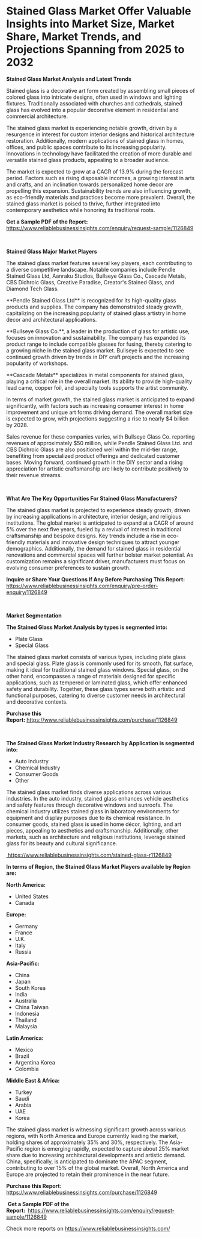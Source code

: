 <p><h1>Stained Glass Market Offer Valuable Insights into Market Size, Market Share, Market Trends, and Projections Spanning from 2025 to 2032</h1></p><p><strong>Stained Glass Market Analysis and Latest Trends</strong></p>
<p><p>Stained glass is a decorative art form created by assembling small pieces of colored glass into intricate designs, often used in windows and lighting fixtures. Traditionally associated with churches and cathedrals, stained glass has evolved into a popular decorative element in residential and commercial architecture.</p><p>The stained glass market is experiencing notable growth, driven by a resurgence in interest for custom interior designs and historical architecture restoration. Additionally, modern applications of stained glass in homes, offices, and public spaces contribute to its increasing popularity. Innovations in technology have facilitated the creation of more durable and versatile stained glass products, appealing to a broader audience.</p><p>The market is expected to grow at a CAGR of 13.9% during the forecast period. Factors such as rising disposable incomes, a growing interest in arts and crafts, and an inclination towards personalized home decor are propelling this expansion. Sustainability trends are also influencing growth, as eco-friendly materials and practices become more prevalent. Overall, the stained glass market is poised to thrive, further integrated into contemporary aesthetics while honoring its traditional roots.</p></p>
<p><strong>Get a Sample PDF of the Report:&nbsp;</strong> <a href="https://www.reliablebusinessinsights.com/enquiry/request-sample/1126849?utm_campaign=3177&utm_medium=2&utm_source=Github&utm_content=ia&utm_term=01042025&utm_id=stained-glass">https://www.reliablebusinessinsights.com/enquiry/request-sample/1126849</a></p>
<p>&nbsp;</p>
<p><strong>Stained Glass Major Market Players</strong></p>
<p><p>The stained glass market features several key players, each contributing to a diverse competitive landscape. Notable companies include Pendle Stained Glass Ltd, Aanraku Studios, Bullseye Glass Co., Cascade Metals, CBS Dichroic Glass, Creative Paradise, Creator's Stained Glass, and Diamond Tech Glass.</p><p>**Pendle Stained Glass Ltd** is recognized for its high-quality glass products and supplies. The company has demonstrated steady growth, capitalizing on the increasing popularity of stained glass artistry in home decor and architectural applications. </p><p>**Bullseye Glass Co.**, a leader in the production of glass for artistic use, focuses on innovation and sustainability. The company has expanded its product range to include compatible glasses for fusing, thereby catering to a growing niche in the stained glass market. Bullseye is expected to see continued growth driven by trends in DIY craft projects and the increasing popularity of workshops.</p><p>**Cascade Metals** specializes in metal components for stained glass, playing a critical role in the overall market. Its ability to provide high-quality lead came, copper foil, and specialty tools supports the artist community.</p><p>In terms of market growth, the stained glass market is anticipated to expand significantly, with factors such as increasing consumer interest in home improvement and unique art forms driving demand. The overall market size is expected to grow, with projections suggesting a rise to nearly $4 billion by 2028.</p><p>Sales revenue for these companies varies, with Bullseye Glass Co. reporting revenues of approximately $50 million, while Pendle Stained Glass Ltd. and CBS Dichroic Glass are also positioned well within the mid-tier range, benefiting from specialized product offerings and dedicated customer bases. Moving forward, continued growth in the DIY sector and a rising appreciation for artistic craftsmanship are likely to contribute positively to their revenue streams.</p></p>
<p>&nbsp;</p>
<p><strong>What Are The Key Opportunities For Stained Glass Manufacturers?</strong></p>
<p><p>The stained glass market is projected to experience steady growth, driven by increasing applications in architecture, interior design, and religious institutions. The global market is anticipated to expand at a CAGR of around 5% over the next five years, fueled by a revival of interest in traditional craftsmanship and bespoke designs. Key trends include a rise in eco-friendly materials and innovative design techniques to attract younger demographics. Additionally, the demand for stained glass in residential renovations and commercial spaces will further bolster market potential. As customization remains a significant driver, manufacturers must focus on evolving consumer preferences to sustain growth.</p></p>
<p><strong>Inquire or Share Your Questions If Any Before Purchasing This Report:</strong> <a href="https://www.reliablebusinessinsights.com/enquiry/pre-order-enquiry/1126849?utm_campaign=3177&utm_medium=2&utm_source=Github&utm_content=ia&utm_term=01042025&utm_id=stained-glass">https://www.reliablebusinessinsights.com/enquiry/pre-order-enquiry/1126849</a></p>
<p>&nbsp;</p>
<p><strong>Market Segmentation</strong></p>
<p><strong>The Stained Glass Market Analysis by types is segmented into:</strong></p>
<p><ul><li>Plate Glass</li><li>Special Glass</li></ul></p>
<p><p>The stained glass market consists of various types, including plate glass and special glass. Plate glass is commonly used for its smooth, flat surface, making it ideal for traditional stained glass windows. Special glass, on the other hand, encompasses a range of materials designed for specific applications, such as tempered or laminated glass, which offer enhanced safety and durability. Together, these glass types serve both artistic and functional purposes, catering to diverse customer needs in architectural and decorative contexts.</p></p>
<p><strong>Purchase this Report:&nbsp;</strong><a href="https://www.reliablebusinessinsights.com/purchase/1126849?utm_campaign=3177&utm_medium=2&utm_source=Github&utm_content=ia&utm_term=01042025&utm_id=stained-glass">https://www.reliablebusinessinsights.com/purchase/1126849</a></p>
<p>&nbsp;</p>
<p><strong>The Stained Glass Market Industry Research by Application is segmented into:</strong></p>
<p><ul><li>Auto Industry</li><li>Chemical Industry</li><li>Consumer Goods</li><li>Other</li></ul></p>
<p><p>The stained glass market finds diverse applications across various industries. In the auto industry, stained glass enhances vehicle aesthetics and safety features through decorative windows and sunroofs. The chemical industry utilizes stained glass in laboratory environments for equipment and display purposes due to its chemical resistance. In consumer goods, stained glass is used in home décor, lighting, and art pieces, appealing to aesthetics and craftsmanship. Additionally, other markets, such as architecture and religious institutions, leverage stained glass for its beauty and cultural significance.</p></p>
<p><a href="https://www.reliablebusinessinsights.com/stained-glass-r1126849?utm_campaign=3177&utm_medium=2&utm_source=Github&utm_content=ia&utm_term=01042025&utm_id=stained-glass">&nbsp;https://www.reliablebusinessinsights.com/stained-glass-r1126849</a></p>
<p><strong>In terms of Region, the Stained Glass Market Players available by Region are:</strong></p>
<p>
    <p> <strong> North America: </strong>
        <ul>
            <li>United States</li>
            <li>Canada</li>
        </ul>
        </p> 
    <p> <strong> Europe: </strong>
        <ul>
            <li>Germany</li>
            <li>France</li>
            <li>U.K.</li>
            <li>Italy</li>
            <li>Russia</li>
        </ul>
        </p> 
    <p> <strong> Asia-Pacific: </strong>
        <ul>
            <li>China</li>
            <li>Japan</li>
            <li>South Korea</li>
            <li>India</li>
            <li>Australia</li>
            <li>China Taiwan</li>
            <li>Indonesia</li>
            <li>Thailand</li>
            <li>Malaysia</li>
        </ul>
        </p> 
    <p> <strong> Latin America: </strong>
        <ul>
            <li>Mexico</li>
            <li>Brazil</li>
            <li>Argentina Korea</li>
            <li>Colombia</li>
        </ul>
        </p> 
    <p> <strong> Middle East & Africa: </strong>
        <ul>
            <li>Turkey</li>
            <li>Saudi</li>
            <li>Arabia</li>
            <li>UAE</li>
            <li>Korea</li>
        </ul>
    </p>
    </p>
<p><p>The stained glass market is witnessing significant growth across various regions, with North America and Europe currently leading the market, holding shares of approximately 35% and 30%, respectively. The Asia-Pacific region is emerging rapidly, expected to capture about 25% market share due to increasing architectural developments and artistic demand. China, specifically, is anticipated to dominate the APAC segment, contributing to over 15% of the global market. Overall, North America and Europe are projected to retain their prominence in the near future.</p></p>
<p><strong>Purchase this Report: </strong><a href="https://www.reliablebusinessinsights.com/purchase/1126849?utm_campaign=3177&utm_medium=2&utm_source=Github&utm_content=ia&utm_term=01042025&utm_id=stained-glass">https://www.reliablebusinessinsights.com/purchase/1126849</a></p>
<p>&nbsp;<strong>Get a Sample PDF of the Report:&nbsp;&nbsp;</strong><a href="https://www.reliablebusinessinsights.com/enquiry/request-sample/1126849?utm_campaign=3177&utm_medium=2&utm_source=Github&utm_content=ia&utm_term=01042025&utm_id=stained-glass">https://www.reliablebusinessinsights.com/enquiry/request-sample/1126849</a></p>
<p><strong></strong></p>
<p>Check more reports on <a href="https://www.reliablebusinessinsights.com/?utm_campaign=3177&utm_medium=2&utm_source=Github&utm_content=ia&utm_term=01042025&utm_id=stained-glass">https://www.reliablebusinessinsights.com/</a></p>